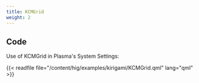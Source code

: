 ```yaml
---
title: KCMGrid
weight: 2
---
```


Code
----

Use of KCMGrid in Plasma\'s System Settings:

{{< readfile file="/content/hig/examples/kirigami/KCMGrid.qml" lang="qml" >}}
